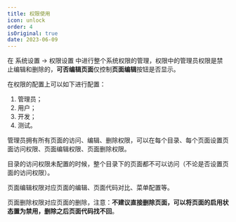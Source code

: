 ```yaml
---
title: 权限使用
icon: unlock
order: 4
isOriginal: true
date: 2023-06-09
---
```


在 系统设置 -> 权限设置 中进行整个系统权限的管理，权限中的管理员权限是禁止编辑和删除的，**可否编辑页面**仅控制**页面编辑**按钮是否显示。

在权限的配置上可以如下进行配置：

1. 管理员；
2. 用户；
3. 开发；
4. 测试。

管理员拥有所有页面的访问、编辑、删除权限，可以在每个目录、每个页面设置页面访问权限、页面编辑权限、页面删除权限。

目录的访问权限未配置的时候，整个目录下的页面都不可以访问（不论是否设置页面的访问权限）。

页面编辑权限对应页面的编辑、页面代码对比、菜单配置等。

页面删除权限对应页面的删除，注意：**不建议直接删除页面，可以将页面的启用状态置为禁用，删除之后页面代码找不回**。
